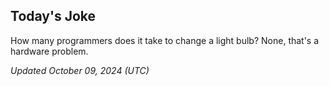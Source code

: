 ## Today's Joke
How many programmers does it take to change a light bulb? None, that's a hardware problem.

*Updated October 09, 2024 (UTC)*
